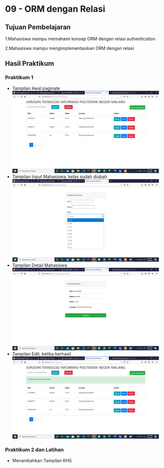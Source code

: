 # 09 - ORM dengan Relasi

## Tujuan Pembelajaran

1.Mahasiswa mampu memahami konsep ORM dengan relasi authentication

2.Mahasiswa mampu mengimplementasikan ORM dengan relasi

## Hasil Praktikum

### Praktikum 1  
- Tampilan Awal paginate
![Hasil gambar](img/9_1.png)
- Tampilan Input Mahasiswa, kelas sudah diubah
![Hasil gambar](img/9_2.png)
- Tampilan Detail Mahasiswa
![Hasil gambar](img/9_3.png)
- Tampilan Edit, ketika berhasil
![Hasil gambar](img/9_4edit.png)


### Praktikum 2  dan Latihan
- Menambahkan Tampilan KHS



